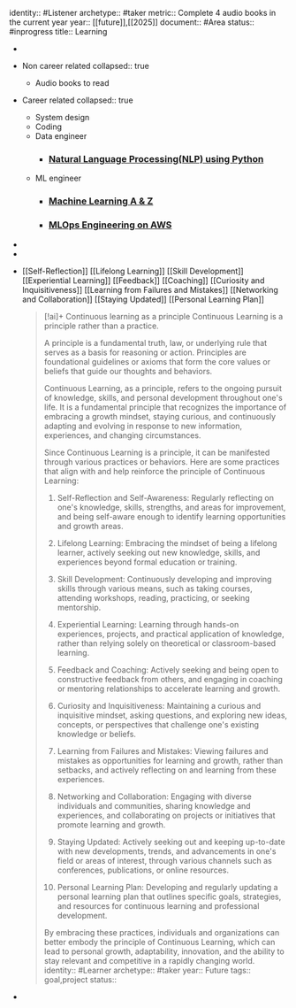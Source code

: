 identity:: #Listener
archetype:: #taker
metric:: Complete 4 audio books in the current year
year:: [[future]],[[2025]]
document:: #Area
status:: #inprogress
title:: Learning

-
- Non career related
  collapsed:: true
	- Audio books to read
- Career related
  collapsed:: true
	- System design
	- Coding
	- Data engineer
		- ### [Natural Language Processing(NLP) using Python](https://www.udemy.com/certificate/UC-MHIIIXIK/?trk=public_profile_certification-title)
	- ML engineer
		- ### [Machine Learning A & Z](https://www.udemy.com/certificate/UC-XX0E739L/?trk=public_profile_certification-title)
		- ### [MLOps Engineering on AWS](https://www.aws.training/Transcript/CompletionCertificateHtml?transcriptid=fHfZQvU3t0-VxrTIyneJ0w2&trk=public_profile_certification-title)
-
-
- [[Self-Reflection]]
  [[Lifelong Learning]]
  [[Skill Development]]
  [[Experiential Learning]]
  [[Feedback]]
  [[Coaching]]
  [[Curiosity and Inquisitiveness]]
  [[Learning from Failures and Mistakes]]
  [[Networking and Collaboration]]
  [[Staying Updated]]
  [[Personal Learning Plan]]
  
  
  > [!ai]+ Continuous learning as a principle 
  > Continuous Learning is a principle rather than a practice.
  > 
  > A principle is a fundamental truth, law, or underlying rule that serves as a basis for reasoning or action. Principles are foundational guidelines or axioms that form the core values or beliefs that guide our thoughts and behaviors.
  > 
  > Continuous Learning, as a principle, refers to the ongoing pursuit of knowledge, skills, and personal development throughout one's life. It is a fundamental principle that recognizes the importance of embracing a growth mindset, staying curious, and continuously adapting and evolving in response to new information, experiences, and changing circumstances.
  > 
  > Since Continuous Learning is a principle, it can be manifested through various practices or behaviors. Here are some practices that align with and help reinforce the principle of Continuous Learning:
  > 
  > 1. Self-Reflection and Self-Awareness: Regularly reflecting on one's knowledge, skills, strengths, and areas for improvement, and being self-aware enough to identify learning opportunities and growth areas.
  > 
  > 2. Lifelong Learning: Embracing the mindset of being a lifelong learner, actively seeking out new knowledge, skills, and experiences beyond formal education or training.
  > 
  > 3. Skill Development: Continuously developing and improving skills through various means, such as taking courses, attending workshops, reading, practicing, or seeking mentorship.
  > 
  > 4. Experiential Learning: Learning through hands-on experiences, projects, and practical application of knowledge, rather than relying solely on theoretical or classroom-based learning.
  > 
  > 5. Feedback and Coaching: Actively seeking and being open to constructive feedback from others, and engaging in coaching or mentoring relationships to accelerate learning and growth.
  > 
  > 6. Curiosity and Inquisitiveness: Maintaining a curious and inquisitive mindset, asking questions, and exploring new ideas, concepts, or perspectives that challenge one's existing knowledge or beliefs.
  > 
  > 7. Learning from Failures and Mistakes: Viewing failures and mistakes as opportunities for learning and growth, rather than setbacks, and actively reflecting on and learning from these experiences.
  > 
  > 8. Networking and Collaboration: Engaging with diverse individuals and communities, sharing knowledge and experiences, and collaborating on projects or initiatives that promote learning and growth.
  > 
  > 9. Staying Updated: Actively seeking out and keeping up-to-date with new developments, trends, and advancements in one's field or areas of interest, through various channels such as conferences, publications, or online resources.
  > 
  > 10. Personal Learning Plan: Developing and regularly updating a personal learning plan that outlines specific goals, strategies, and resources for continuous learning and professional development.
  > 
  > By embracing these practices, individuals and organizations can better embody the principle of Continuous Learning, which can lead to personal growth, adaptability, innovation, and the ability to stay relevant and competitive in a rapidly changing world.
  identity:: #Learner
  archetype:: #taker
  year:: Future
  tags:: goal,project
  status::
-